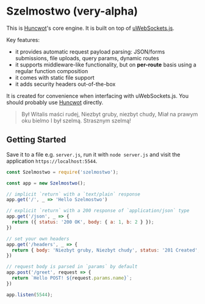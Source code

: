 # Szelmostwo (very-alpha)

This is [Huncwot](https://github.com/huncwotjs/huncwot)'s core engine. It is
built on top of [uWebSockets.js](https://github.com/uNetworking/uWebSockets.js).

Key features:

* it provides automatic request payload parsing: JSON/forms submissions, file
  uploads, query params, dynamic routes 
* it supports middleware-like functionality, but on **per-route** basis using a regular
  function composition
* it comes with static file support
* it adds security headers out-of-the-box

It is created for convenience when interfacing with uWebSockets.js. You should
probably use [Huncwot](https://github.com/huncwotjs/huncwot) directly.

> Był Witalis maści rudej,
> Niezbyt gruby, niezbyt chudy,
> Miał na prawym oku bielmo
> I był szelmą. Strasznym szelmą!

## Getting Started 

Save it to a file e.g. `server.js`, run it with `node server.js` and visit the application `https://localhost:5544`.

```js
const Szelmostwo = require('szelmostwo');

const app = new Szelmostwo();

// implicit `return` with a `text/plain` response
app.get('/', _ => 'Hello Szelmostwo')

// explicit `return` with a 200 response of `application/json` type
app.get('/json', _ => {
  return ({ status: '200 OK', body: { a: 1, b: 2 } });
})

// set your own headers
app.get('/headers', _ => {
  return { body: 'Niezbyt gruby, Niezbyt chudy', status: '201 Created', headers: { 'Authorization': 'PASS' } }
})

// request body is parsed in `params` by default
app.post('/greet', request => {
  return `Hello POST! ${request.params.name}`;
})

app.listen(5544);
```
